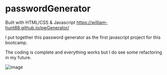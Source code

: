 # passwordGenerator

Built with HTML/CSS & Javascript
https://william-hunt88.github.io/pwGenerator/




I put together this password generator as the first javascript project for this bootcamp.

The coding is complete and everything works but I do see some refactoring in my future.

![image](https://user-images.githubusercontent.com/74310873/104094279-7c894200-5255-11eb-93bc-2fdf1061937b.png)

